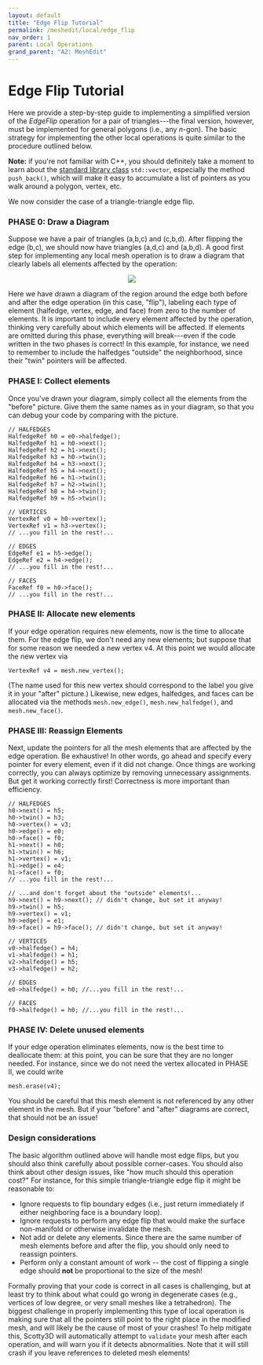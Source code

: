 ```yaml
---
layout: default
title: "Edge Flip Tutorial"
permalink: /meshedit/local/edge_flip
nav_order: 1
parent: Local Operations
grand_parent: "A2: MeshEdit"
---
```


# Edge Flip Tutorial

Here we provide a step-by-step guide to implementing a simplified version of the _EdgeFlip_ operation for a pair of triangles---the final version, however, must be implemented for general polygons (i.e., any _n_-gon). The basic strategy for implementing the other local operations is quite similar to the procedure outlined below.

**Note:** if you're not familiar with C++, you should definitely take a moment to learn about the [standard library class](http://en.cppreference.com/w/cpp/container/vector) `std::vector`, especially the method `push_back()`, which will make it easy to accumulate a list of pointers as you walk around a polygon, vertex, etc.

We now consider the case of a triangle-triangle edge flip.

### PHASE 0: Draw a Diagram

Suppose we have a pair of triangles (a,b,c) and (c,b,d). After flipping the edge (b,c), we should now have triangles (a,d,c) and (a,b,d). A good first step for implementing any local mesh operation is to draw a diagram that clearly labels all elements affected by the operation:

<center><img src="edge_flip_diagram.png"></center>

Here we have drawn a diagram of the region around the edge both before and after the edge operation (in this case, "flip"), labeling each type of element (halfedge, vertex, edge, and face) from zero to the number of elements. It is important to include every element affected by the operation, thinking very carefully about which elements will be affected. If elements are omitted during this phase, everything will break---even if the code written in the two phases is correct! In this example, for instance, we need to remember to include the halfedges "outside" the neighborhood, since their "twin" pointers will be affected.

### PHASE I: Collect elements

Once you've drawn your diagram, simply collect all the elements from the "before" picture. Give them the same names as in your diagram, so that you can debug your code by comparing with the picture.

    // HALFEDGES
    HalfedgeRef h0 = e0->halfedge();
    HalfedgeRef h1 = h0->next();
    HalfedgeRef h2 = h1->next();
    HalfedgeRef h3 = h0->twin();
    HalfedgeRef h4 = h3->next();
    HalfedgeRef h5 = h4->next();
    HalfedgeRef h6 = h1->twin();
    HalfedgeRef h7 = h2->twin();
    HalfedgeRef h8 = h4->twin();
    HalfedgeRef h9 = h5->twin();

    // VERTICES
    VertexRef v0 = h0->vertex();
    VertexRef v1 = h3->vertex();
    // ...you fill in the rest!...

    // EDGES
    EdgeRef e1 = h5->edge();
    EdgeRef e2 = h4->edge();
    // ...you fill in the rest!...

    // FACES
    FaceRef f0 = h0->face();
    // ...you fill in the rest!...

### PHASE II: Allocate new elements

If your edge operation requires new elements, now is the time to allocate them. For the edge flip, we don't need any new elements; but suppose that for some reason we needed a new vertex v4\. At this point we would allocate the new vertex via

    VertexRef v4 = mesh.new_vertex();

(The name used for this new vertex should correspond to the label you give it in your "after" picture.) Likewise, new edges, halfedges, and faces can be allocated via the methods `mesh.new_edge()`, `mesh.new_halfedge()`, and `mesh.new_face()`.

### PHASE III: Reassign Elements

Next, update the pointers for all the mesh elements that are affected by the edge operation. Be exhaustive! In other words, go ahead and specify every pointer for every element, even if it did not change. Once things are working correctly, you can always optimize by removing unnecessary assignments. But get it working correctly first! Correctness is more important than efficiency.

    // HALFEDGES
    h0->next() = h5;
    h0->twin() = h3;
    h0->vertex() = v3;
    h0->edge() = e0;
    h0->face() = f0;
    h1->next() = h0;
    h1->twin() = h6;
    h1->vertex() = v1;
    h1->edge() = e4;
    h1->face() = f0;
    // ...you fill in the rest!...

    // ...and don't forget about the "outside" elements!...
    h9->next() = h9->next(); // didn't change, but set it anyway!
    h9->twin() = h5;
    h9->vertex() = v1;
    h9->edge() = e1;
    h9->face() = h9->face(); // didn't change, but set it anyway!

    // VERTICES
    v0->halfedge() = h4;
    v1->halfedge() = h1;
    v2->halfedge() = h5;
    v3->halfedge() = h2;

    // EDGES
    e0->halfedge() = h0; //...you fill in the rest!...

    // FACES
    f0->halfedge() = h0; //...you fill in the rest!...

### PHASE IV: Delete unused elements

If your edge operation eliminates elements, now is the best time to deallocate them: at this point, you can be sure that they are no longer needed. For instance, since we do not need the vertex allocated in PHASE II, we could write

    mesh.erase(v4);

You should be careful that this mesh element is not referenced by any other element in the mesh. But if your "before" and "after" diagrams are correct, that should not be an issue!

### Design considerations

The basic algorithm outlined above will handle most edge flips, but you should also think carefully about possible corner-cases. You should also think about other design issues, like "how much should this operation cost?" For instance, for this simple triangle-triangle edge flip it might be reasonable to:

*   Ignore requests to flip boundary edges (i.e., just return immediately if either neighboring face is a boundary loop).
*   Ignore requests to perform any edge flip that would make the surface non-manifold or otherwise invalidate the mesh.
*   Not add or delete any elements. Since there are the same number of mesh elements before and after the flip, you should only need to reassign pointers.
*   Perform only a constant amount of work -- the cost of flipping a single edge should **not** be proportional to the size of the mesh!

Formally proving that your code is correct in all cases is challenging, but at least try to think about what could go wrong in degenerate cases (e.g., vertices of low degree, or very small meshes like a tetrahedron). The biggest challenge in properly implementing this type of local operation is making sure that all the pointers still point to the right place in the modified mesh, and will likely be the cause of most of your crashes! To help mitigate this, Scotty3D will automatically attempt to ``validate`` your mesh after each operation, and will warn you if it detects abnormalities. Note that it will still crash if you leave references to deleted mesh elements!
